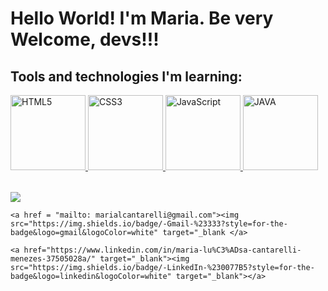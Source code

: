 # Hello World! I'm Maria. Be very Welcome, devs!!!

## Tools and technologies I'm learning:
<table>
  <a href="https://github.com/MaluCantarelli">
  <img src="https://img.icons8.com/color/2x/html-5.png" width="120" alt="HTML5">
  <img src="https://img.icons8.com/color/2x/css3.png" width="120" alt="CSS3">
  <img src="https://static.vecteezy.com/system/resources/previews/027/127/560/non_2x/javascript-logo-javascript-icon-transparent-free-png.png" width="120" alt="JavaScript">
  <img src= "https://img.icons8.com/?size=100&id=13679&format=png&color=000000" width="120" alt="JAVA" >

</table>

  <div> 
    <a href="https://www.instagram.com/malucantarelli_/" target="_blank"><img src="https://img.shields.io/badge/-Instagram-%23E4405F?style=for-the-badge&logo=instagram&logoColor=white" target="_blank"></a>
    
    <a href = "mailto: marialcantarelli@gmail.com"><img src="https://img.shields.io/badge/-Gmail-%23333?style=for-the-badge&logo=gmail&logoColor=white" target="_blank </a>
    
    <a href="https://www.linkedin.com/in/maria-lu%C3%ADsa-cantarelli-menezes-37505028a/" target="_blank"><img src="https://img.shields.io/badge/-LinkedIn-%230077B5?style=for-the-badge&logo=linkedin&logoColor=white" target="_blank"></a> 
  </div>
